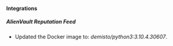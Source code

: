 #### Integrations
##### AlienVault Reputation Feed
- Updated the Docker image to: *demisto/python3:3.10.4.30607*.
